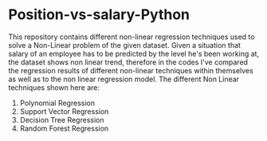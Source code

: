 # Position-vs-salary-Python
This repository contains different non-linear regression techniques used to solve a Non-Linear problem of the given dataset.
Given a situation that salary of an employee has to be predicted by the level he's been working at, the dataset shows non linear trend, therefore in the codes I've compared the regression results of different non-linear techniques within themselves as well as to the non linear regression model.
The different Non Linear techniques shown here are:
1. Polynomial Regression
2. Support Vector Regression
3. Decision Tree Regression
4. Random Forest Regression
